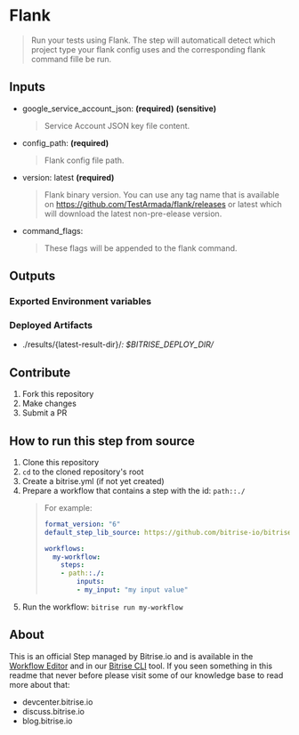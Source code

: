 # Flank

> Run your tests using Flank. The step will automaticall detect which project type your flank config uses and the corresponding flank command fille be run.

## Inputs

- google_service_account_json: __(required)__ __(sensitive)__
    > Service Account JSON key file content.
- config_path: __(required)__
    > Flank config file path.
- version: latest __(required)__
    > Flank binary version. You can use any tag name that is available on https://github.com/TestArmada/flank/releases or latest which will download the latest non-pre-elease version.
- command_flags:
    > These flags will be appended to the flank command.

## Outputs

### Exported Environment variables

### Deployed Artifacts

- ./results/{latest-result-dir}/*: $BITRISE_DEPLOY_DIR/*

## Contribute

1. Fork this repository
1. Make changes
1. Submit a PR

## How to run this step from source

1. Clone this repository
1. `cd` to the cloned repository's root
1. Create a bitrise.yml (if not yet created)
1. Prepare a workflow that contains a step with the id: `path::./`
    > For example:
    > ```yaml
    > format_version: "6"
    > default_step_lib_source: https://github.com/bitrise-io/bitrise-steplib.git
    > 
    > workflows:
    >   my-workflow:
    >     steps:
    >     - path::./:
    >         inputs: 
    >         - my_input: "my input value"
    > ```
1. Run the workflow: `bitrise run my-workflow`

## About
This is an official Step managed by Bitrise.io and is available in the [Workflow Editor](https://www.bitrise.io/features/workflow-editor) and in our [Bitrise CLI](https://github.com/bitrise-io/bitrise) tool. If you seen something in this readme that never before please visit some of our knowledge base to read more about that:
  - devcenter.bitrise.io
  - discuss.bitrise.io
  - blog.bitrise.io